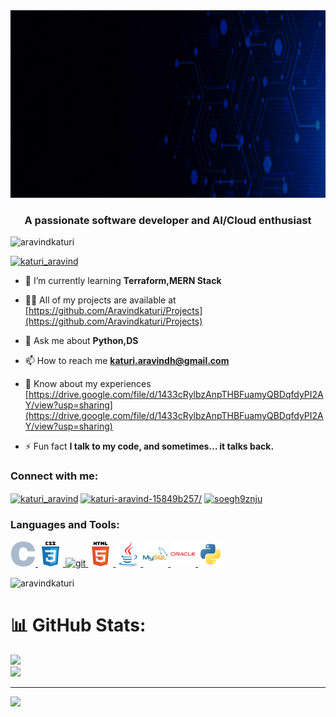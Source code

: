 <img src="aravind_gif.gif" alt="Hi! I'm Katuri Aravind" width="1100" height="300"/>

<h3 align="center">A passionate software developer and AI/Cloud enthusiast</h3>

<p align="left"> <img src="https://komarev.com/ghpvc/?username=aravindkaturi&label=Profile%20views&color=0e75b6&style=flat" alt="aravindkaturi" /> </p>

<p align="left"> <a href="https://twitter.com/katuri_aravind" target="blank"><img src="https://img.shields.io/twitter/follow/katuri_aravind?logo=twitter&style=for-the-badge" alt="katuri_aravind" /></a> </p>

- 🌱 I’m currently learning **Terraform,MERN Stack**

- 👨‍💻 All of my projects are available at [https://github.com/Aravindkaturi/Projects](https://github.com/Aravindkaturi/Projects)

- 💬 Ask me about **Python,DS**

- 📫 How to reach me **katuri.aravindh@gmail.com**

- 📄 Know about my experiences [https://drive.google.com/file/d/1433cRylbzAnpTHBFuamyQBDqfdyPI2AY/view?usp=sharing](https://drive.google.com/file/d/1433cRylbzAnpTHBFuamyQBDqfdyPI2AY/view?usp=sharing)

- ⚡ Fun fact **I talk to my code, and sometimes… it talks back.**

<h3 align="left">Connect with me:</h3>
<p align="left">
<a href="https://twitter.com/katuri_aravind" target="blank"><img align="center" src="https://raw.githubusercontent.com/rahuldkjain/github-profile-readme-generator/master/src/images/icons/Social/twitter.svg" alt="katuri_aravind" height="30" width="40" /></a>
<a href="https://linkedin.com/in/katuri-aravind-15849b257/" target="blank"><img align="center" src="https://raw.githubusercontent.com/rahuldkjain/github-profile-readme-generator/master/src/images/icons/Social/linked-in-alt.svg" alt="katuri-aravind-15849b257/" height="30" width="40" /></a>
<a href="https://www.leetcode.com/soegh9znju" target="blank"><img align="center" src="https://raw.githubusercontent.com/rahuldkjain/github-profile-readme-generator/master/src/images/icons/Social/leet-code.svg" alt="soegh9znju" height="30" width="40" /></a>
</p>

<h3 align="left">Languages and Tools:</h3>
<p align="left"> <a href="https://www.cprogramming.com/" target="_blank" rel="noreferrer"> <img src="https://raw.githubusercontent.com/devicons/devicon/master/icons/c/c-original.svg" alt="c" width="40" height="40"/> </a> <a href="https://www.w3schools.com/css/" target="_blank" rel="noreferrer"> <img src="https://raw.githubusercontent.com/devicons/devicon/master/icons/css3/css3-original-wordmark.svg" alt="css3" width="40" height="40"/> </a> <a href="https://git-scm.com/" target="_blank" rel="noreferrer"> <img src="https://www.vectorlogo.zone/logos/git-scm/git-scm-icon.svg" alt="git" width="40" height="40"/> </a> <a href="https://www.w3.org/html/" target="_blank" rel="noreferrer"> <img src="https://raw.githubusercontent.com/devicons/devicon/master/icons/html5/html5-original-wordmark.svg" alt="html5" width="40" height="40"/> </a> <a href="https://www.java.com" target="_blank" rel="noreferrer"> <img src="https://raw.githubusercontent.com/devicons/devicon/master/icons/java/java-original.svg" alt="java" width="40" height="40"/> </a> <a href="https://www.mysql.com/" target="_blank" rel="noreferrer"> <img src="https://raw.githubusercontent.com/devicons/devicon/master/icons/mysql/mysql-original-wordmark.svg" alt="mysql" width="40" height="40"/> </a> <a href="https://www.oracle.com/" target="_blank" rel="noreferrer"> <img src="https://raw.githubusercontent.com/devicons/devicon/master/icons/oracle/oracle-original.svg" alt="oracle" width="40" height="40"/> </a> <a href="https://www.python.org" target="_blank" rel="noreferrer"> <img src="https://raw.githubusercontent.com/devicons/devicon/master/icons/python/python-original.svg" alt="python" width="40" height="40"/> </a> </p>

<p><img align="center" src="https://github-readme-stats.vercel.app/api/top-langs?username=aravindkaturi&show_icons=true&locale=en&layout=compact" alt="aravindkaturi" /></p>

# 📊 GitHub Stats:
![](https://github-readme-stats.vercel.app/api?username=Aravindkaturi&theme=swift&hide_border=false&include_all_commits=false&count_private=false)<br/>
![](https://nirzak-streak-stats.vercel.app/?user=Aravindkaturi&theme=swift&hide_border=false)<br/>

---
[![](https://visitcount.itsvg.in/api?id=Aravindkaturi&icon=0&color=0)](https://visitcount.itsvg.in)

<!-- Proudly created with GPRM ( https://gprm.itsvg.in ) -->

